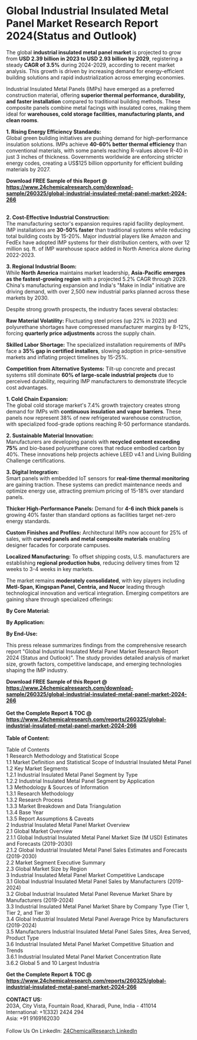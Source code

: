 <h1>Global Industrial Insulated Metal Panel Market Research Report 2024(Status and Outlook)</h1><p>The global <strong>industrial insulated metal panel market</strong> is projected to grow from <strong>USD 2.39 billion in 2023 to USD 2.93 billion by 2029</strong>, registering a steady <strong>CAGR of 3.5%</strong> during 2024-2029, according to recent market analysis. This growth is driven by increasing demand for energy-efficient building solutions and rapid industrialization across emerging economies.</p><p>Industrial Insulated Metal Panels (IMPs) have emerged as a preferred construction material, offering <strong>superior thermal performance, durability, and faster installation</strong> compared to traditional building methods. These composite panels combine metal facings with insulated cores, making them ideal for <strong>warehouses, cold storage facilities, manufacturing plants, and clean rooms</strong>.</p><p><strong>1. Rising Energy Efficiency Standards:</strong><br>
Global green building initiatives are pushing demand for high-performance insulation solutions. IMPs achieve <strong>40-60% better thermal efficiency</strong> than conventional materials, with some panels reaching R-values above R-40 in just 3 inches of thickness. Governments worldwide are enforcing stricter energy codes, creating a US$125 billion opportunity for efficient building materials by 2027.</p><div><b>Download FREE Sample of this Report @ 
            <a href="https://www.24chemicalresearch.com/download-sample/260325/global-industrial-insulated-metal-panel-market-2024-266">
            https://www.24chemicalresearch.com/download-sample/260325/global-industrial-insulated-metal-panel-market-2024-266</a></b></div><br><p><strong>2. Cost-Effective Industrial Construction:</strong><br>
The manufacturing sector's expansion requires rapid facility deployment. IMP installations are <strong>30-50% faster</strong> than traditional systems while reducing total building costs by 15-20%. Major industrial players like Amazon and FedEx have adopted IMP systems for their distribution centers, with over 12 million sq. ft. of IMP warehouse space added in North America alone during 2022-2023.</p><p><strong>3. Regional Industrial Boom:</strong><br>
While <strong>North America</strong> maintains market leadership, <strong>Asia-Pacific emerges as the fastest-growing region</strong> with a projected 5.2% CAGR through 2029. China's manufacturing expansion and India's "Make in India" initiative are driving demand, with over 2,500 new industrial parks planned across these markets by 2030.</p><p>Despite strong growth prospects, the industry faces several obstacles:</p><p><strong>Raw Material Volatility:</strong> Fluctuating steel prices (up 22% in 2023) and polyurethane shortages have compressed manufacturer margins by 8-12%, forcing <strong>quarterly price adjustments</strong> across the supply chain.</p><p><strong>Skilled Labor Shortage:</strong> The specialized installation requirements of IMPs face a <strong>35% gap in certified installers</strong>, slowing adoption in price-sensitive markets and inflating project timelines by 15-25%.</p><p><strong>Competition from Alternative Systems:</strong> Tilt-up concrete and precast systems still dominate <strong>60% of large-scale industrial projects</strong> due to perceived durability, requiring IMP manufacturers to demonstrate lifecycle cost advantages.</p><p><strong>1. Cold Chain Expansion:</strong><br>
The global cold storage market's 7.4% growth trajectory creates strong demand for IMPs with <strong>continuous insulation and vapor barriers</strong>. These panels now represent 38% of new refrigerated warehouse construction, with specialized food-grade options reaching R-50 performance standards.</p><p><strong>2. Sustainable Material Innovation:</strong><br>
Manufacturers are developing panels with <strong>recycled content exceeding 75%</strong> and bio-based polyurethane cores that reduce embodied carbon by 40%. These innovations help projects achieve LEED v4.1 and Living Building Challenge certifications.</p><p><strong>3. Digital Integration:</strong><br>
Smart panels with embedded IoT sensors for <strong>real-time thermal monitoring</strong> are gaining traction. These systems can predict maintenance needs and optimize energy use, attracting premium pricing of 15-18% over standard panels.</p><p><strong>Thicker High-Performance Panels:</strong> Demand for <strong>4-6 inch thick panels</strong> is growing 40% faster than standard options as facilities target net-zero energy standards.</p><p><strong>Custom Finishes and Profiles:</strong> Architectural IMPs now account for 25% of sales, with <strong>curved panels and metal composite materials</strong> enabling designer facades for corporate campuses.</p><p><strong>Localized Manufacturing:</strong> To offset shipping costs, U.S. manufacturers are establishing <strong>regional production hubs</strong>, reducing delivery times from 12 weeks to 3-4 weeks in key markets.</p><p>The market remains <strong>moderately consolidated</strong>, with key players including <strong>Metl-Span, Kingspan Panel, Centria, and Nucor</strong> leading through technological innovation and vertical integration. Emerging competitors are gaining share through specialized offerings:</p><p><strong>By Core Material:</strong></p><p><strong>By Application:</strong></p><p><strong>By End-Use:</strong></p><p>This press release summarizes findings from the comprehensive research report "Global Industrial Insulated Metal Panel Market Research Report 2024 (Status and Outlook)". The study provides detailed analysis of market size, growth factors, competitive landscape, and emerging technologies shaping the IMP industry.</p><div><b>Download FREE Sample of this Report @ 
            <a href="https://www.24chemicalresearch.com/download-sample/260325/global-industrial-insulated-metal-panel-market-2024-266">
            https://www.24chemicalresearch.com/download-sample/260325/global-industrial-insulated-metal-panel-market-2024-266</a></b></div><br><div><b>Get the Complete Report & TOC @ 
            <a href="https://www.24chemicalresearch.com/reports/260325/global-industrial-insulated-metal-panel-market-2024-266">
            https://www.24chemicalresearch.com/reports/260325/global-industrial-insulated-metal-panel-market-2024-266</a></b></div><br>
            <b>Table of Content:</b><p>Table of Contents<br />
1 Research Methodology and Statistical Scope<br />
1.1 Market Definition and Statistical Scope of Industrial Insulated Metal Panel<br />
1.2 Key Market Segments<br />
1.2.1 Industrial Insulated Metal Panel Segment by Type<br />
1.2.2 Industrial Insulated Metal Panel Segment by Application<br />
1.3 Methodology & Sources of Information<br />
1.3.1 Research Methodology<br />
1.3.2 Research Process<br />
1.3.3 Market Breakdown and Data Triangulation<br />
1.3.4 Base Year<br />
1.3.5 Report Assumptions & Caveats<br />
2 Industrial Insulated Metal Panel Market Overview<br />
2.1 Global Market Overview<br />
2.1.1 Global Industrial Insulated Metal Panel Market Size (M USD) Estimates and Forecasts (2019-2030)<br />
2.1.2 Global Industrial Insulated Metal Panel Sales Estimates and Forecasts (2019-2030)<br />
2.2 Market Segment Executive Summary<br />
2.3 Global Market Size by Region<br />
3 Industrial Insulated Metal Panel Market Competitive Landscape<br />
3.1 Global Industrial Insulated Metal Panel Sales by Manufacturers (2019-2024)<br />
3.2 Global Industrial Insulated Metal Panel Revenue Market Share by Manufacturers (2019-2024)<br />
3.3 Industrial Insulated Metal Panel Market Share by Company Type (Tier 1, Tier 2, and Tier 3)<br />
3.4 Global Industrial Insulated Metal Panel Average Price by Manufacturers (2019-2024)<br />
3.5 Manufacturers Industrial Insulated Metal Panel Sales Sites, Area Served, Product Type<br />
3.6 Industrial Insulated Metal Panel Market Competitive Situation and Trends<br />
3.6.1 Industrial Insulated Metal Panel Market Concentration Rate<br />
3.6.2 Global 5 and 10 Largest Industria</p><div><b>Get the Complete Report & TOC @ 
            <a href="https://www.24chemicalresearch.com/reports/260325/global-industrial-insulated-metal-panel-market-2024-266">
            https://www.24chemicalresearch.com/reports/260325/global-industrial-insulated-metal-panel-market-2024-266</a></b></div><br><b>CONTACT US:</b><br>
            203A, City Vista, Fountain Road, Kharadi, Pune, India - 411014<br>
            International: +1(332) 2424 294<br>
            Asia: +91 9169162030 <br><br>
            Follow Us On LinkedIn: <a href="https://www.linkedin.com/company/24chemicalresearch/">24ChemicalResearch LinkedIn</a>